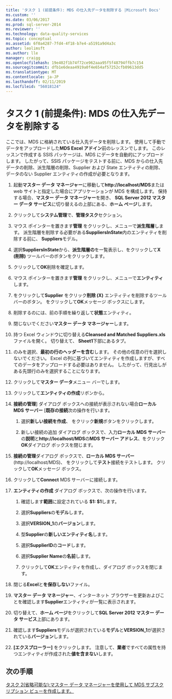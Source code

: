 ```yaml
---
title: 'タスク 1 (前提条件): MDS の仕入先データを削除する |Microsoft Docs'
ms.custom: ''
ms.date: 03/06/2017
ms.prod: sql-server-2014
ms.reviewer: ''
ms.technology: data-quality-services
ms.topic: conceptual
ms.assetid: 6f0a4287-7fd4-4f18-b7e4-a5191a9d4a3c
author: leolimsft
ms.author: lle
manager: craigg
ms.openlocfilehash: 19e402f1b74f72ce962aaa95f5f48794ffb7c154
ms.sourcegitcommit: dfb1e6deaa4919a0f4e654af57252cfb09613dd5
ms.translationtype: MT
ms.contentlocale: ja-JP
ms.lasthandoff: 02/11/2019
ms.locfileid: "56018124"
---
```

# <a name="task-1-prerequisite-removing-supplier-data-in-mds"></a>タスク 1 (前提条件): MDS の仕入先データを削除する
  ここでは、MDS に格納されている仕入先データを削除します。 使用して手動でデータをアップロードした**MDS Excel アドイン**前のレッスンでします。 このレッスンで作成する SSIS パッケージは、MDS にデータを自動的にアップロードします。 したがって、SSIS パッケージをテストする前に、MDS からの仕入先データの削除、派生階層の削除、Supplier および State エンティティの削除、データのない Supplier エンティティの作成が必要となります。  
  
1.  起動**マスター データ マネージャー**に移動して**http://localhost/MDS**または web サイトと指定した場合にアプリケーションが MDS を構成します。 保持する場合、**マスター データ マネージャー**を開き、 **SQL Server 2012 マスター データ サービス**に切り替えるの上部にある、**ホーム ページ**します。  
  
2.  クリックして**システム管理**で、**管理タスク**セクション。  
  
3.  マウス ポインターを置きます**管理** をクリックし、メニューで**派生階層**します。 派生階層を削除する必要がある**SuppliersInState**内のエンティティを削除する前に、 **Suppliers**モデル。  
  
4.  選択**SuppliersInState**から、**派生階層の**を一覧表示し、をクリックして**X (削除)** ツールバーのボタンをクリックします。  
  
5.  クリックして**OK**削除を確定します。  
  
6.  マウス ポインターを置きます**管理** をクリックし、メニューで**エンティティ**します。  
  
7.  をクリックして**Supplier**  をクリック**削除 (X)** エンティティを削除するツールバーのボタン。 をクリックして**OK**メッセージ ボックスにします。  
  
8.  削除するのには、前の手順を繰り返して**状態**エンティティ。  
  
9. 閉じないでください**マスター データ マネージャー**します。  
  
10. 持つ Excel ウィンドウに切り替える**Cleansed and Matched Suppliers.xls**ファイルを開く。 切り替えて、 **Sheet1**下部にあるタブ。  
  
11. のみを選択、**最初の行のヘッダーを含む**します。 その他の任意の行を選択しないでください。 Excel の列に基づいてエンティティを作成しますが、すべてのデータをアップロードする必要はありません。 したがって、行見出しがある先頭行のみを選択することになります。  
  
12. クリックして**マスター データ**メニュー バーでします。  
  
13. クリックして**エンティティの作成**リボンから。  
  
14. **接続の管理**] ダイアログ ボックスへの接続が表示されない場合**ローカル MDS サーバー** [**既存の接続**次の操作を行います。  
  
    1.  選択**新しい接続を作成**、 をクリック**新規**ボタンをクリックします。  
  
    2.  新しい接続の追加 ダイアログ ボックスで、入力**ローカル MDS サーバー**の**説明**と**http://localhost/MDS**の**MDS サーバー アドレス**、をクリック**OK**ダイアログ ボックスを閉じます。  
  
15. **接続の管理**ダイアログ ボックスで、**ローカル MDS サーバー** (http://localhost/MDS)、 をクリックして**テスト**接続をテストします。 クリックして**OK**メッセージ ボックス。  
  
16. クリックして**Connect** MDS サーバーに接続します。  
  
17. **エンティティの作成** ダイアログ ボックスで、次の操作を行います。  
  
    1.  確認します**範囲**に設定されている **$1: $1**します。  
  
    2.  選択**Suppliers**の**モデル**します。  
  
    3.  選択**VERSION_1**の**バージョン**します。  
  
    4.  型**Supplier**の**新しいエンティティ名**します。  
  
    5.  選択**SupplierID**の**コード**します。  
  
    6.  選択**Supplier Name**の**名前**します。  
  
    7.  クリックして**OK**エンティティを作成し、ダイアログ ボックスを閉じます。  
  
18. 閉じる**Excel**と**を保存しない**ファイル。  
  
19. **マスター データ マネージャー**、インターネット ブラウザーを更新およびことを確認します**Supplier**エンティティが一覧に表示されます。  
  
20. 切り替えて、**ホーム ページ**をクリックして**SQL Server 2012 マスター データ サービス**上部にあります。  
  
21. 確認します**Suppliers**モデルが選択されている**モデル**と**VERSION_1**が選択されている**バージョン**します。  
  
22. **[エクスプローラー]** をクリックします。 注意して、**業者**ですべての属性を持つエンティティが作成された**値を含まない**します。  
  
## <a name="next-step"></a>次の手順  
 [タスク 2&#40;省略可能な&#41;:マスター データ マネージャーを使用して MDS サブスクリプション ビューを作成します。](../../2014/tutorials/task-2-optional-creating-a-mds-subscription-view-using-master-data-manager.md)  
  
  
